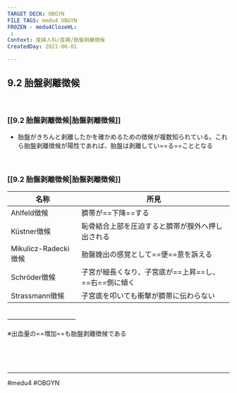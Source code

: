 ```yaml
---
TARGET DECK: OBGYN
FILE TAGS: medu4 OBGYN
FROZEN - medu4ClozeHL:
 : 
Context: 産婦人科/産褥/胎盤剥離徴候
CreatedDay: 2021-06-01

---
```


## 9.2 胎盤剥離徴候

<br>


### [[9.2 胎盤剥離徴候|胎盤剥離徴候]]
* 胎盤がきちんと剥離したかを確かめるための徴候が複数知られている。これら胎盤剥離徴候が陽性であれば、胎盤は剥離してい==る==こととなる
<!--ID: 1622523509922-->


<br>

### [[9.2 胎盤剥離徴候|胎盤剥離徴候]]
|名称|所見|
|---|---|
|Ahlfeld徴候|臍帯が==下降==する|
|Küstner徴候|恥骨結合上部を圧迫すると臍帯が腟外へ押し出される|
|Mikulicz-Radecki徴候|胎盤娩出の感覚として==便==意を訴える|
|Schröder徴候|子宮が細長くなり、子宮底が==上昇==し、 ==右==側に傾く|
|Strassmann徴候|子宮底を叩いても衝撃が臍帯に伝わらない|
#### ＿＿＿＿＿＿＿＿＿＿＿
※出血量の==増加==も胎盤剥離徴候である
<!--ID: 1622523509928-->



<br><br><br>

---
#medu4 #OBGYN 
